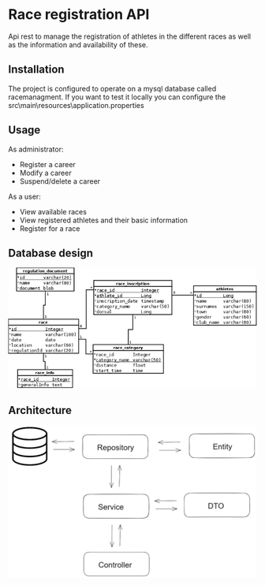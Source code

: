 
# Race registration API

Api rest to manage the registration of athletes in the different races as well as the information and availability of these.

## Installation

The project is configured to operate on a mysql database called racemanagment.
If you want to test it locally you can configure the
src\main\resources\application.properties

## Usage

As administrator:
- Register a career
- Modify a career
- Suspend/delete a career

As a user:
- View available races
- View registered athletes and their basic information
- Register for a race

## Database design

<div class="container">
        <img src="https://github.com/sergiolpzgmz/api-race-registration/blob/master/docs/diagrama.png" alt="UML" width="600em">
</div>

## Architecture

<div class="container">
        <img src="https://github.com/sergiolpzgmz/api-race-registration/blob/master/docs/architecture.png" alt="UML" width="600em">
</div>

